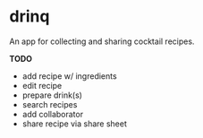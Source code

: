 # drinq

An app for collecting and sharing cocktail recipes.

**TODO**
- add recipe w/ ingredients
- edit recipe
- prepare drink(s)
- search recipes
- add collaborator
- share recipe via share sheet
